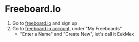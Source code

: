 Freeboard.Io
==


1. Go to [freeboard.io](https://freeboard.io/) and sign up
2. Go to [freeboard.io account](https://freeboard.io/account/), under "My Freeboards"
   - "Enter a Name" and "Create New", let's call it EekMex


